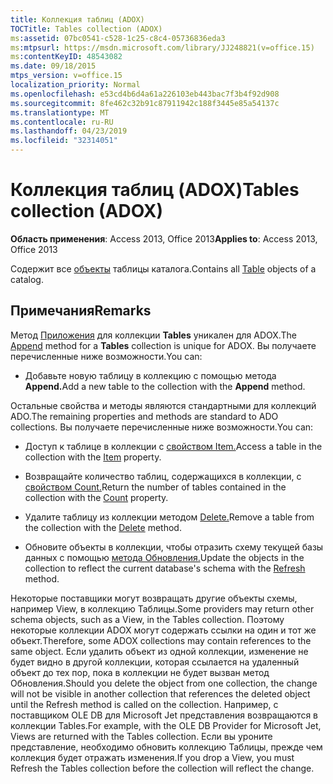 ```yaml
---
title: Коллекция таблиц (ADOX)
TOCTitle: Tables collection (ADOX)
ms:assetid: 07bc0541-c528-1c25-c8c4-05736836eda3
ms:mtpsurl: https://msdn.microsoft.com/library/JJ248821(v=office.15)
ms:contentKeyID: 48543082
ms.date: 09/18/2015
mtps_version: v=office.15
localization_priority: Normal
ms.openlocfilehash: e53cd4b6d4a61a226103eb443bac7f3b4f92d908
ms.sourcegitcommit: 8fe462c32b91c87911942c188f3445e85a54137c
ms.translationtype: MT
ms.contentlocale: ru-RU
ms.lasthandoff: 04/23/2019
ms.locfileid: "32314051"
---
```

# <a name="tables-collection-adox"></a><span data-ttu-id="8866c-102">Коллекция таблиц (ADOX)</span><span class="sxs-lookup"><span data-stu-id="8866c-102">Tables collection (ADOX)</span></span>


<span data-ttu-id="8866c-103">**Область применения**: Access 2013, Office 2013</span><span class="sxs-lookup"><span data-stu-id="8866c-103">**Applies to**: Access 2013, Office 2013</span></span>

<span data-ttu-id="8866c-104">Содержит все [объекты](table-object-adox.md) таблицы каталога.</span><span class="sxs-lookup"><span data-stu-id="8866c-104">Contains all [Table](table-object-adox.md) objects of a catalog.</span></span>

## <a name="remarks"></a><span data-ttu-id="8866c-105">Примечания</span><span class="sxs-lookup"><span data-stu-id="8866c-105">Remarks</span></span>

<span data-ttu-id="8866c-106">Метод [Приложения](append-method-adox-tables.md) для коллекции **Tables** уникален для ADOX.</span><span class="sxs-lookup"><span data-stu-id="8866c-106">The [Append](append-method-adox-tables.md) method for a **Tables** collection is unique for ADOX.</span></span> <span data-ttu-id="8866c-107">Вы получаете перечисленные ниже возможности.</span><span class="sxs-lookup"><span data-stu-id="8866c-107">You can:</span></span>

  - <span data-ttu-id="8866c-108">Добавьте новую таблицу в коллекцию с помощью метода **Append.**</span><span class="sxs-lookup"><span data-stu-id="8866c-108">Add a new table to the collection with the **Append** method.</span></span>

<span data-ttu-id="8866c-109">Остальные свойства и методы являются стандартными для коллекций ADO.</span><span class="sxs-lookup"><span data-stu-id="8866c-109">The remaining properties and methods are standard to ADO collections.</span></span> <span data-ttu-id="8866c-110">Вы получаете перечисленные ниже возможности.</span><span class="sxs-lookup"><span data-stu-id="8866c-110">You can:</span></span>

  - <span data-ttu-id="8866c-111">Доступ к таблице в коллекции с [свойством Item.](item-property-ado.md)</span><span class="sxs-lookup"><span data-stu-id="8866c-111">Access a table in the collection with the [Item](item-property-ado.md) property.</span></span>

  - <span data-ttu-id="8866c-112">Возвращайте количество таблиц, содержащихся в коллекции, с [свойством Count.](count-property-ado.md)</span><span class="sxs-lookup"><span data-stu-id="8866c-112">Return the number of tables contained in the collection with the [Count](count-property-ado.md) property.</span></span>

  - <span data-ttu-id="8866c-113">Удалите таблицу из коллекции методом [Delete.](delete-method-adox-collections.md)</span><span class="sxs-lookup"><span data-stu-id="8866c-113">Remove a table from the collection with the [Delete](delete-method-adox-collections.md) method.</span></span>

  - <span data-ttu-id="8866c-114">Обновите объекты в коллекции, чтобы отразить схему текущей базы данных с помощью [метода Обновления.](refresh-method-ado.md)</span><span class="sxs-lookup"><span data-stu-id="8866c-114">Update the objects in the collection to reflect the current database's schema with the [Refresh](refresh-method-ado.md) method.</span></span>

<span data-ttu-id="8866c-115">Некоторые поставщики могут возвращать другие объекты схемы, например View, в коллекцию Таблицы.</span><span class="sxs-lookup"><span data-stu-id="8866c-115">Some providers may return other schema objects, such as a View, in the Tables collection.</span></span> <span data-ttu-id="8866c-116">Поэтому некоторые коллекции ADOX могут содержать ссылки на один и тот же объект.</span><span class="sxs-lookup"><span data-stu-id="8866c-116">Therefore, some ADOX collections may contain references to the same object.</span></span> <span data-ttu-id="8866c-117">Если удалить объект из одной коллекции, изменение не будет видно в другой коллекции, которая ссылается на удаленный объект до тех пор, пока в коллекции не будет вызван метод Обновления.</span><span class="sxs-lookup"><span data-stu-id="8866c-117">Should you delete the object from one collection, the change will not be visible in another collection that references the deleted object until the Refresh method is called on the collection.</span></span> <span data-ttu-id="8866c-118">Например, с поставщиком OLE DB для Microsoft Jet представления возвращаются в коллекции Tables.</span><span class="sxs-lookup"><span data-stu-id="8866c-118">For example, with the OLE DB Provider for Microsoft Jet, Views are returned with the Tables collection.</span></span> <span data-ttu-id="8866c-119">Если вы уроните представление, необходимо обновить коллекцию Таблицы, прежде чем коллекция будет отражать изменения.</span><span class="sxs-lookup"><span data-stu-id="8866c-119">If you drop a View, you must Refresh the Tables collection before the collection will reflect the change.</span></span>

